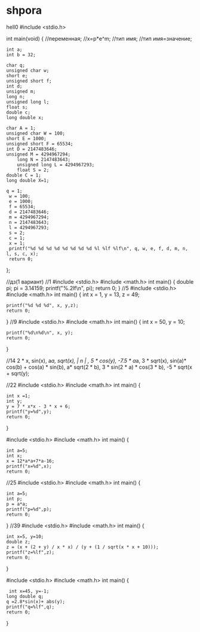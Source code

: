 # shpora
hell0
#include <stdio.h>

int main(void)
{
	//переменная;
		//x=p*e^m;
		//тип имя;
		//тип имя=значение;

	int a;
	int b = 32;

	char q;
	unsigned char w;
	short e;
	unsigned short f;
	int d;
	unsigned m;
	long n;
	unsigned long l;
	float s;
	double c;
	long double x;
	
	char A = 1;
	unsigned char W = 100;
	short E = 1000;
	unsigned short F = 65534;
	int D = 2147483646;
	unsigned M = 4294967294;
		long N = 2147483643;
		unsigned long L = 4294967293;
		float S = 2;
	double C = 1;
	long double X=1;

	q = 1;
	 w = 100;
	 e = 1000;
	 f = 65534;
	 d = 2147483646;
	 m = 4294967294;
	 n = 2147483643;
	 l = 4294967293;
	 s = 2;
	 c = 1;
	 x = 1;
	 printf("%d %d %d %d %d %d %d %d %l %lf %lf\n", q, w, e, f, d, m, n, l, s, c, x);
	 return 0;
};

//дз(1 вариант)
//1
#include <stdio.h>
#include <math.h>
int main()
{
	double pi;
pi = 3.14159;
printf("%.2lf\n", pi);
return 0;
}
//5
#include <stdio.h>
#include <math.h>
int main()
{
	int x = 1, y = 13, z = 49;

	printf("%d %d %d", x, y,z);
	return 0;
}
//9
#include <stdio.h>
#include <math.h>
int main()
{
	int x = 50, y = 10;

	printf("%d\n%d\n", x, y);
	return 0;
}

//14
 2 * x,
		 sin(x),
		 a*a,
		sqrt(x),
		 | n | ,
		 5 * cos(y),
		 -7.5 * a*a,
		3 * sqrt(x),
		 sin(a)* cos(b) + cos(a) * sin(b),
		a* sqrt(2 * b),
		3 * sin(2 * a) * cos(3 * b),
		-5 * sqrt(x + sqrt(y);
		
//22
#include <stdio.h>
#include <math.h>
int main()
{

	int x =1;
	int y;
	y = 7 * x*x - 3 * x + 6;
    printf("y=%d",y);
	return 0;
}

#include <stdio.h>
#include <math.h>
int main()
{

	int a=5;
	int x;
	x = 12*a*a+7*a-16;
    printf("x=%d",x);
	return 0;
//25
#include <stdio.h>
#include <math.h>
int main()
{

	int a=5;
	int p;
	p = a*a;
    printf("p=%d",p);
	return 0;
}
//39
#include <stdio.h>
#include <math.h>
int main()
{

	int x=5, y=10;
	double z;
	z = (x + (2 + y) / x * x) / (y + (1 / sqrt(x * x + 10)));
    printf("z=%lf",z);
	return 0;
}


#include <stdio.h>
#include <math.h>
int main()
{

	 int x=45, y=-1;
	long double q;
	q =2.8*sin(x)+ abs(y);
    printf("q=%lf",q);
	return 0;
}
